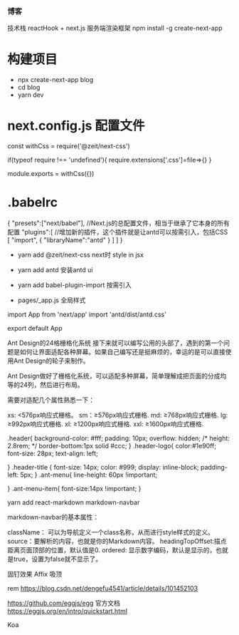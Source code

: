 ### 博客
技术栈 reactHook + next.js 服务端渲染框架
npm install -g create-next-app
# 构建项目
- npx create-next-app blog
- cd blog
- yarn dev
# next.config.js 配置文件
const withCss = require('@zeit/next-css')

if(typeof require !== 'undefined'){
    require.extensions['.css']=file=>{}
}

module.exports = withCss({})
# .babelrc 
{
    "presets":["next/babel"],  //Next.js的总配置文件，相当于继承了它本身的所有配置
    "plugins":[     //增加新的插件，这个插件就是让antd可以按需引入，包括CSS
        [
            "import",
            {
                "libraryName":"antd"
            }
        ]
    ]
}
- yarn add @zeit/next-css  next时 style in jsx 
- yarn add antd  安装antd ui
- yarn add babel-plugin-import  按需引入


- pages/_app.js  全局样式

import App from 'next/app'
import 'antd/dist/antd.css'

export default App


Ant Design的24格栅格化系统
接下来就可以编写公用的头部了，遇到的第一个问题是如何让界面适配各种屏幕。如果自己编写还是挺麻烦的，幸运的是可以直接使用Ant Design的轮子来制作。

Ant Design做好了栅格化系统，可以适配多种屏幕，简单理解成把页面的分成均等的24列，然后进行布局。

需要对适配几个属性熟悉一下：

xs: <576px响应式栅格。
sm：≥576px响应式栅格.
md: ≥768px响应式栅格.
lg: ≥992px响应式栅格.
xl: ≥1200px响应式栅格.
xxl: ≥1600px响应式栅格.



.header{
    background-color: #fff;
    padding: 10px;
    overflow: hidden;
    /* height: 2.8rem; */
    border-bottom:1px solid #ccc;
}
.header-logo{
    color:#1e90ff;
    font-size: 28px;
    text-align: left;

}
.header-title {
    font-size: 14px;
    color: #999;
    display: inline-block;
    padding-left: 5px;
}
.ant-menu{
    line-height: 60px !important;

}
.ant-menu-item{
    font-size:14px !important;
}


yarn add react-markdown
markdown-navbar


markdown-navbar的基本属性：

className： 可以为导航定义一个class名称，从而进行style样式的定义。
source：要解析的内容，也就是你的Markdown内容。
headingTopOffset:描点距离页面顶部的位置，默认值是0.
ordered: 显示数字编码，默认是显示的，也就是true，设置为false就不显示了。


固钉效果  Affix  吸顶

rem  https://blog.csdn.net/dengefu4541/article/details/101452103


https://github.com/eggjs/egg
官方文档  https://eggjs.org/en/intro/quickstart.html

Koa



